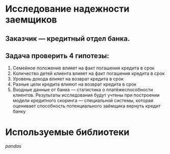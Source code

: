# Исследование надежности заемщиков
## Заказчик — кредитный отдел банка.
## Задача проверить 4 гипотезы:
1. Семейное положение влияет на факт погашения кредита в срок
2. Количество детей клиента влияет на факт погашения кредита в срок
3. Уровень дохода влияет на возврат кредита в срок
4. Разные цели кредита влияют на возврат кредита в срок
5. Входные данные от банка — статистика о платёжеспособности клиентов. Результаты исследования будут учтены при построении модели кредитного скоринга — специальной системы, которая оценивает способность потенциального заёмщика вернуть кредит банку
# Используемые библиотеки
*pandas*
